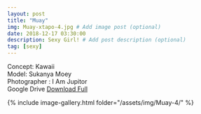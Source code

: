 ```yaml
---
layout: post
title: "Muay"
img: Muay-xtapo-4.jpg # Add image post (optional)
date: 2018-12-17 03:30:00
description: Sexy Girl! # Add post description (optional)
tag: [sexy]
---
```

Concept: Kawaii  
Model: Sukanya Moey  
Photographer : I Am Jupitor  
Google Drive [Download Full](http://gestyy.com/e0BQgU)  


{% include image-gallery.html folder="/assets/img/Muay-4/" %}
